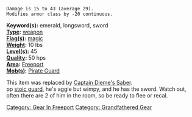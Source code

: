 `Damage is 15 to 43 (average 29).`  
`Modifies armor class by -20 continuous.`

**Keyword(s):** emerald, longsword, sword  
**[Type](:Category:_Object_Types "wikilink"):**
[weapon](:Category:_Melee_Weapons "wikilink")  
**[Flag(s)](:Category:_Object_Flags "wikilink"):**
[magic](Magic_Flag "wikilink")  
**[Weight](Object_Weight "wikilink"):** 10 lbs  
**[Level(s)](Object_Level "wikilink"):** 45  
**[Quality](Object_Quality "wikilink"):** 50 hps  
**[Area](:Category:_Areas "wikilink"):**
[Freeport](:Category:Freeport "wikilink")  
**[Mob(s)](:Category:_Mobs "wikilink"):** [Pirate
Guard](Pirate_Guard "wikilink")  

This item was replaced by [Captain Dieme's
Saber](Captain_Dieme's_Saber "wikilink").  
pp [stoic guard](Pirate_Guard "wikilink"), he's aggie but wimpy, and he
has the sword. Watch out, often there are 2 of him in the room, so be
ready to flee or recal.

[Category: Gear In Freeport](Category:_Gear_In_Freeport "wikilink")
[Category: Grandfathered Gear](Category:_Grandfathered_Gear "wikilink")
